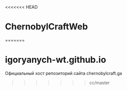 <<<<<<< HEAD
# ChernobylCraftWeb
=======
# igoryanych-wt.github.io
Официальный хост репозиторий сайта chernobylcraft.ga
>>>>>>> cc/master
